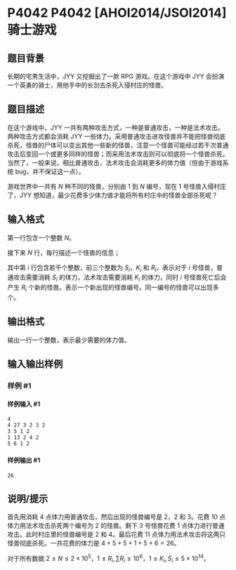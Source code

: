 # P4042 P4042 [AHOI2014/JSOI2014] 骑士游戏

## 题目背景

长期的宅男生活中，JYY 又挖掘出了一款 RPG 游戏。在这个游戏中 JYY 会扮演一个英勇的骑士，用他手中的长剑去杀死入侵村庄的怪兽。

## 题目描述

在这个游戏中，JYY 一共有两种攻击方式，一种是普通攻击，一种是法术攻击。两种攻击方式都会消耗 JYY 一些体力。采用普通攻击进攻怪兽并不能把怪兽彻底杀死，怪兽的尸体可以变出其他一些新的怪兽，注意一个怪兽可能经过若干次普通攻击后变回一个或更多同样的怪兽；而采用法术攻击则可以彻底将一个怪兽杀死。当然了，一般来说，相比普通攻击，法术攻击会消耗更多的体力值（但由于游戏系统 bug，并不保证这一点）。

游戏世界中一共有 $N$ 种不同的怪兽，分别由 $1$ 到 $N$ 编号，现在 $1$ 号怪兽入侵村庄了，JYY 想知道，最少花费多少体力值才能将所有村庄中的怪兽全部杀死呢？

## 输入格式

第一行包含一个整数 $N$。

接下来 $N$ 行，每行描述一个怪兽的信息；

其中第 $i$ 行包含若干个整数，前三个整数为 $S_i$，$K_i$ 和 $R_i$，表示对于 $i$ 号怪兽，普通攻击需要消耗 $S_i$ 的体力，法术攻击需要消耗 $K_i$ 的体力，同时 $i$ 号怪兽死亡后会产生 $R_i$ 个新的怪兽。表示一个新出现的怪兽编号。同一编号的怪兽可以出现多个。

## 输出格式

输出一行一个整数，表示最少需要的体力值。


## 输入输出样例

### 样例 #1

#### 样例输入 #1

```
4
4 27 3 2 3 2
3 5 1 2
1 13 2 4 2
5 6 1 2
```

#### 样例输出 #1

```
26
```

## 说明/提示

首先用消耗 $4$ 点体力用普通攻击，然后出现的怪兽编号是 $2$，$2$ 和 $3$。花费 $10$ 点体力用法术攻击杀死两个编号为 $2$ 的怪兽。剩下 $3$ 号怪兽花费 $1$ 点体力进行普通攻击。此时村庄里的怪兽编号是 $2$ 和 $4$。最后花费 $11$ 点体力用法术攻击将这两只怪兽彻底杀死。一共花费的体力是 $4+5+5+1+5+6=26$。

对于所有数据 $2 \le N \le 2 \times 10^5$，$1 \le R_i,\sum R_i \le 10^6$，$1 \le K_i,S_i \le 5 \times 10^{14}$。

